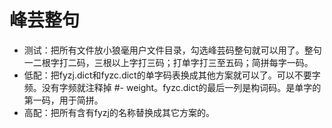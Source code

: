 # 峰芸整句

* 测试：把所有文件放小狼毫用户文件目录，勾选峰芸码整句就可以用了。整句一二根字打二码，三根以上字打三码；打单字打三至五码；简拼每字一码。
* 低配：把fyzj.dict和fyzc.dict的单字码表换成其他方案就可以了。可以不要字频。没有字频就注释掉  #- weight。fyzc.dict的最后一列是构词码。是单字的第一码，用于简拼。
* 高配：把所有含有fyzj的名称替换成其它方案的。
